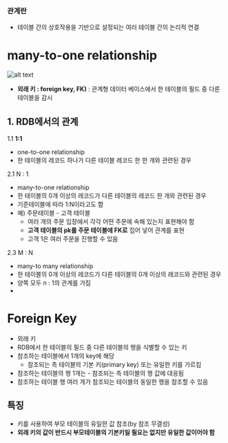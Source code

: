 ### 관계란

- 테이블 간의 상호작용을 기반으로 설정되는 여러 테이블 간의 논리적 연결

# many-to-one relationship
![alt text](../img/db_relationship.png)

- **외래 키 : foreign key, FK)** : 관계형 데이터 베이스에서 한 테이블의 필드 중 다른 테이블을 감시

## 1. RDB에서의 관계

1.1 **1:1**

- one-to-one relationship
- 한 테이블의 레코드 하나가 다른 테이블 레코드 한 한 개와 관련된 경우

2.1 N : 1

- many-to-one relationship
- 한 테이블의 0개 이상의 레코드가 다른 테이블의 레코드 한 개와 관련된 경우
- 기준테이블에 따라 1:N이라고도 함
- 예) 주문테이블 - 고객 테이블
    - 여러 개의 주문 입장에서 각각 어떤 주문에 속해 있는지 표현해야 함
    - **고객 테이블의 pk를 주문 테이블에 FK로** 집어 넣어 관계를 표현
    - 고객 1은 여러 주문을 진행할 수 있음

2.3 M : N

- many-to many relationship
- 한 테이블의 0개 이상의 레코드가 다른 테이블의 0개 이상의 레코드와 관련된 경우
- 양쪽 모두 n : 1의 관계를 가짐
- 

# Foreign Key

- 외래 키
- RDB에서 한 테이블의 필드 중 다른 테이블의 행을 식별할 수 있는 키
- 참조하는 테이블에서 1개의 key에 해당
    - 참조되는 측 테이블의 기본 키(primary key) 또는 유일한 키를 가르킴
- 참조하는 테이블의 행 1개는 - 참조되는 측 테이블의 행 값에 대응됨
- 참조하는 테이블 행 여러 개가 참조되는 테이블의 동일한 행을 참조할 수 있음

## 특징

- 키를 사용하여 부모 테이블의 유일한 값 참조(by 참조 무결성)
- **외래 키의 값이 반드시 부모테이블의 기본키일 필요는 없지만 유일한 값이어야  함**